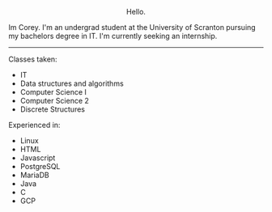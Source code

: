 <p align="center">Hello.</p>
<p>Im Corey. I'm an undergrad student at the University of Scranton pursuing my bachelors degree in IT. I'm currently seeking an internship.
</p>
<hr>

<p>Classes taken:</p>
<ul>
  <li>IT
  <li>Data structures and algorithms
  <li>Computer Science I
  <li>Computer Science 2
  <li>Discrete Structures
</ul>

<p>Experienced in:</p>
<ul>
  <li>Linux
  <li>HTML
  <li>Javascript
  <li>PostgreSQL
  <li>MariaDB
  <li>Java
  <li>C
  <li>GCP
</ul>
